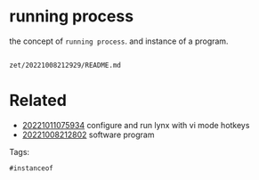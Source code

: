 # running process

the concept of `running process`.
and instance of a program.

```
```

` zet/20221008212929/README.md `

# Related

- [20221011075934](/zet/20221011075934/README.md) configure and run lynx with vi mode hotkeys
- [20221008212802](/zet/20221008212802/README.md) software program

Tags:

    #instanceof

